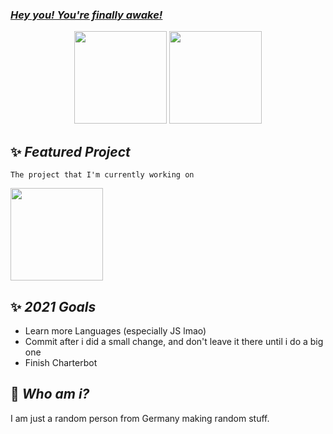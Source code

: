 ### [***Hey you! You're finally awake!***](https://youtu.be/_WZCvQ5J3pk)

<p align=center>
  <img height="148px" src="https://github-readme-stats.vercel.app/api?username=FiireWiinter&show_icons=true&theme=radical&hide_title=true&count_private=true" />
  <img height="148px" src="https://github-readme-stats.vercel.app/api/top-langs/?username=FiireWiinter&layout=compact&theme=radical" />
</p>

## :sparkles: ***Featured Project***
`The project that I'm currently working on`

<a href="https://github.com/FiireWiinter/Invite-Management" float="left">
  <img src="https://github-readme-stats.vercel.app/api/pin/?username=FiireWiinter&repo=Invite-Management&theme=radical" height="148" />
</a>

## :sparkles: ***2021 Goals***
- Learn more Languages (especially JS lmao)
- Commit after i did a small change, and don't leave it there until i do a big one
- Finish Charterbot

## :feet: ***Who am i?***
I am just a random person from Germany making random stuff.

